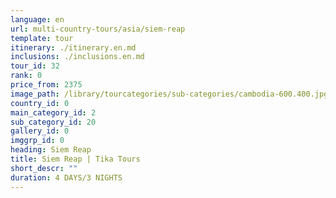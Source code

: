 ```yaml
---
language: en
url: multi-country-tours/asia/siem-reap
template: tour
itinerary: ./itinerary.en.md
inclusions: ./inclusions.en.md
tour_id: 32
rank: 0
price_from: 2375
image_path: /library/tourcategories/sub-categories/cambodia-600.400.jpg
country_id: 0
main_category_id: 2
sub_category_id: 20
gallery_id: 0
imggrp_id: 0
heading: Siem Reap
title: Siem Reap | Tika Tours
short_descr: ""
duration: 4 DAYS/3 NIGHTS
---
```

